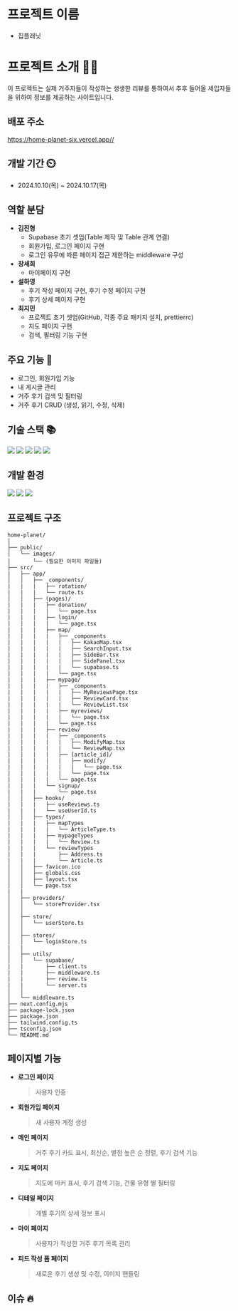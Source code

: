 # 프로젝트 이름

- 집플래닛

# 프로젝트 소개 👨‍🏫

이 프로젝트는 실제 거주자들이 작성하는 생생한 리뷰를 통하여서 추후 들어올 세입자들을 위하여 정보를 제공하는 사이트입니다.

## 배포 주소
<https://home-planet-six.vercel.app//>

## 개발 기간 ⏲️

- 2024.10.10(목) ~ 2024.10.17(목)

## 역할 분담

- **김진형**
  - Supabase 초기 셋업(Table 제작 및 Table 관계 연결)
  - 회원가입, 로그인 페이지 구현
  - 로그인 유무에 따른 페이지 접근 제한하는 middleware 구성
- **장세희**
  - 마이페이지 구현
- **설하영**
  - 후기 작성 페이지 구현, 후기 수정 페이지 구현
  - 후기 상세 페이지 구현
- **최지민**
  - 프로젝트 초기 셋업(GitHub, 각종 주요 패키지 설치, prettierrc)
  - 지도 페이지 구현
  - 검색, 필터링 기능 구현

## 주요 기능 💜

- 로그인, 회원가입 기능
- 내 게시글 관리
- 거주 후기 검색 및 필터링
- 거주 후기 CRUD (생성, 읽기, 수정, 삭제)

## 기술 스택 📚️

<div style="text-align: left;">
  <div style="margin: ; text-align: left;" "text-align: left;">
    <img src="https://img.shields.io/badge/Next-black?style=for-the-badge&logo=next.js&logoColor=white">
    <img src="https://img.shields.io/badge/tailwindcss-%2338B2AC.svg?style=for-the-badge&logo=tailwind-css&logoColor=white">
    <img src="https://img.shields.io/badge/Supabase-3ECF8E?style=for-the-badge&logo=supabase&logoColor=white">
    <img src="https://img.shields.io/badge/Prettier-F7B93E?style=for-the-badge&logo=Prettier&logoColor=white">
    <img src="https://img.shields.io/badge/Eslint-4B32C3?style=for-the-badge&logo=Eslint&logoColor=white">
  <br/></div>
</div>


## 개발 환경 

<div style="text-align: left;">
  <div style="margin: ; text-align: left;" "text-align: left;">
    <img src="https://img.shields.io/badge/Visual%20Studio%20Code-0078d7.svg?style=for-the-badge&logo=visual-studio-code&logoColor=white">
    <img src="https://img.shields.io/badge/Github-181717?style=for-the-badge&logo=Github&logoColor=white">
    <img src="https://img.shields.io/badge/Figma-F24E1E?style=for-the-badge&logo=Figma&logoColor=white">
  <br/></div>
</div>

## 프로젝트 구조

```
home-planet/
│
├── public/
│   └── images/
│       └── (필요한 이미지 파일들)
├── src/
|   ├── app/
│   │   ├── _components/
|   |   |   ├── rotation/
|   |   |   └── route.ts
│   │   ├── (pages)/
|   |   |   ├── donation/
|   |   |   |   └── page.tsx
|   |   |   ├── login/
|   |   |   |   └── page.tsx
|   |   |   ├── map/
|   |   |   |   ├── _components
|   |   |   |   |   ├── KakaoMap.tsx
|   |   |   |   |   ├── SearchInput.tsx
|   |   |   |   |   ├── SideBar.tsx
|   |   |   |   |   ├── SidePanel.tsx
|   |   |   |   |   └── supabase.ts
|   |   |   |   └── page.tsx
|   |   |   ├── mypage/
|   |   |   |   ├── _components
|   |   |   |   |   ├── MyReviewsPage.tsx
|   |   |   |   |   ├── ReviewCard.tsx
|   |   |   |   |   └── ReviewList.tsx
|   |   |   |   ├── myreviews/
|   |   |   |   |   └── page.tsx
|   |   |   |   └── page.tsx
|   |   |   ├── review/
|   |   |   |   ├── _components
|   |   |   |   |   ├── ModifyMap.tsx
|   |   |   |   |   └── ReviewMap.tsx
|   |   |   |   ├── [article_id]/
|   |   |   |   |   ├── modify/
|   |   |   |   |   |   └── page.tsx
|   |   |   |   |   └── page.tsx
|   |   |   |   └── page.tsx
|   |   |   └── signup/
|   |   |       └── page.tsx
│   │   ├── hooks/
|   |   |   ├── useReviews.ts
|   |   |   └── useUserId.ts
│   │   ├── types/
|   |   |   ├── mapTypes
|   |   |   |   └── ArticleType.ts
|   |   |   ├── mypageTypes
|   |   |   |   └── Review.ts
|   |   |   └── reviewTypes
|   |   |       ├── Address.ts
|   |   |       └── Article.ts
│   │   ├── favicon.ico
│   │   ├── globals.css
│   │   ├── layout.tsx
│   │   └── page.tsx
|   |
│   ├── providers/
│   │   └── storeProvider.tsx
│   │
│   ├── store/
│   │   └── userStore.ts
│   │
│   ├── stores/
│   │   └── loginStore.ts
|   |
│   ├── utils/
│   │   └── supabase/
|   |       ├── client.ts
|   |       ├── middleware.ts
|   |       ├── review.ts
|   |       └── server.ts
│   │
│   └── middleware.ts
├── next.config.mjs
├── package-lock.json
├── package.json
├── tailwind.config.ts
├── tsconfig.json
└── README.md
```

## 페이지별 기능

- **로그인 페이지**
  > 사용자 인증
- **회원가입 페이지**
  > 새 사용자 계정 생성
- **메인 페이지**
  > 거주 후기 카드 표시, 최신순, 별점 높은 순 정렬, 후기 검색 기능
- **지도 페이지**
  > 지도에 마커 표시, 후기 검색 기능, 건물 유형 별 필터링
- **디테일 페이지**
  > 개별 후기의 상세 정보 표시
- **마이 페이지**
  > 사용자가 작성한 거주 후기 목록 관리
- **피드 작성 폼 페이지**
  > 새로운 후기 생성 및 수정, 이미지 핸들링

## 이슈 🔥
